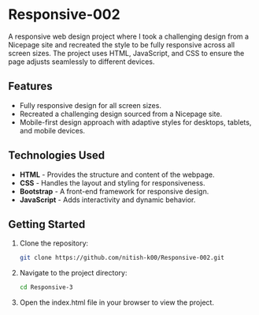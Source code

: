 # Responsive-002

A responsive web design project where I took a challenging design from a Nicepage site and recreated the style to be fully responsive across all screen sizes. The project uses HTML, JavaScript, and CSS to ensure the page adjusts seamlessly to different devices.

## Features
- Fully responsive design for all screen sizes.
- Recreated a challenging design sourced from a Nicepage site.
- Mobile-first design approach with adaptive styles for desktops, tablets, and mobile devices.

## Technologies Used
- **HTML** - Provides the structure and content of the webpage.
- **CSS** - Handles the layout and styling for responsiveness.
- **Bootstrap** - A front-end framework for responsive design.
- **JavaScript** - Adds interactivity and dynamic behavior.

## Getting Started

1. Clone the repository:
   ```bash
   git clone https://github.com/nitish-k00/Responsive-002.git

2. Navigate to the project directory:
   ```bash
   cd Responsive-3 

3. Open the index.html file in your browser to view the project.
